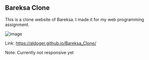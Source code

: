 ## Bareksa Clone
This is a clone website of Bareksa.
I made it for my web programming assignment.

![image](https://github.com/user-attachments/assets/1b893264-973f-4041-bf6f-114700a4ffbd)


Link: https://aldoger.github.io/Bareksa_Clone/

Note: Currently not responsive yet
